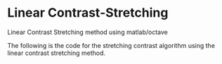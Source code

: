 # Linear Contrast-Stretching
Linear Contrast Stretching method using matlab/octave

The following is the code for the stretching contrast algorithm using the linear contrast stretching method.
